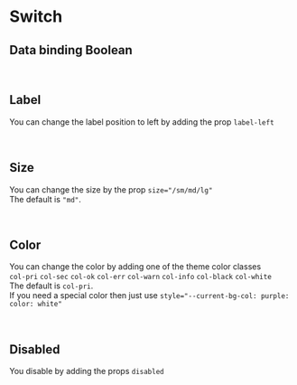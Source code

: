 # Switch

## Data binding Boolean

<hhl-live-editor title="" htmlCode='
    <template>
    <div class="flex items-center gap-4 px-4">
        <H_switch label="Switch 1" v-model="check"></H_switch>
        <H_switch label="Switch 2" v-model="check"></H_switch>    
        <H_switch label="Switch 3" v-model="check"></H_switch>
    </div>
    </template>
    <script>
        const check = ref(true);
        return {check}
    </script>
'>
</hhl-live-editor>

<br>

## Label

You can change the label position to left by adding the prop `label-left`

<hhl-live-editor title="" htmlCode='
    <template>
    <div class="flex items-center gap-4 px-4">
        <H_switch label="label standard" v-model="check"></H_switch>
        <H_switch label-left label="Label left" v-model="check"></H_switch>  
       <div class="flex-1" /> 
    </div>
    </template>
    <script>
        const check = ref(true);
        return {check}
    </script>
'>
</hhl-live-editor>

<br>

## Size

You can change the size by the prop `size="/sm/md/lg"`<br>
The default is `"md"`.

<hhl-live-editor title="" htmlCode='
    <template>
    <div class="flex items-center gap-4 px-4">
        <H_switch size="sm" label="Switch small (sm)" v-model="check"></H_switch>
        <H_switch size="md"  label="Switch standard (md)" v-model="check"></H_switch>    
        <H_switch size="lg" label="Switch large (lg)" v-model="check"></H_switch>
    </div>
    </template>
    <script>
        const check = ref(true);
        return {check}
    </script>
'>
</hhl-live-editor>

<br>

## Color

You can change the color by adding one of the theme color classes<br>
`col-pri` `col-sec` `col-ok` `col-err` `col-warn` `col-info` `col-black` `col-white`<br>
The default is `col-pri`.<br>
If you need a special color then just use `style="--current-bg-col: purple: color: white"`

<hhl-live-editor title="" htmlCode='
    <template>
    <div class="flex items-center gap-4 px-4">
        <H_switch class="col-pri" label="col-pri" v-model="check"></H_switch>
        <H_switch class="col-sec" label="col-sec" v-model="check"></H_switch>    
        <H_switch class="col-ok" label="col-ok" v-model="check"></H_switch>
        <H_switch class="col-err" label="col-err" v-model="check"></H_switch>
        <H_switch class="col-warn" label="col-warn" v-model="check"></H_switch>
        <H_switch class="col-info" label="col-info" v-model="check"></H_switch>
        <H_switch class="col-black" label="col-black" v-model="check"></H_switch>
        <H_switch class="col-white" label="col-white" v-model="check"></H_switch>
        <H_switch style="--current-bg-col: purple; color: white" label="purple" v-model="check"></H_switch>
    </div>
    </template>
    <script>
        const check = ref(true);
        return {check}
    </script>
'>
</hhl-live-editor>

<br>

## Disabled

You disable by adding the props `disabled`

<hhl-live-editor title="" htmlCode='
    <template>
        <div class="flex items-center gap-4 px-4">
            <H_switch disabled class="col-pri" label="col-pri" v-model="check"></H_switch>
            <H_switch disabled class="col-sec" label="col-sec" v-model="check"></H_switch>    
            <H_switch disabled class="col-ok" label="col-ok" v-model="check"></H_switch>
            <H_switch disabled class="col-err" label="col-err" v-model="check"></H_switch>
            <H_switch disabled class="col-warn" label="col-warn" v-model="check"></H_switch>
            <H_switch disabled class="col-info" label="col-info" v-model="check"></H_switch>
            <H_switch disabled class="col-black" label="col-black" v-model="check"></H_switch>
            <H_switch disabled class="col-white" label="col-white" v-model="check"></H_switch>
            <H_switch disabled style="--current-bg-col: purple; color: white" label="purple" v-model="check"></H_switch>
        </div>
    </template>
    <script>
        const check = ref(true);
        return {check}
    </script>
'>
</hhl-live-editor>

<br>
